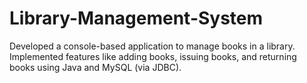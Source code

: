 # Library-Management-System
Developed a console-based application to manage books in a library. Implemented features like adding books, issuing books, and returning books using Java and MySQL (via JDBC).
